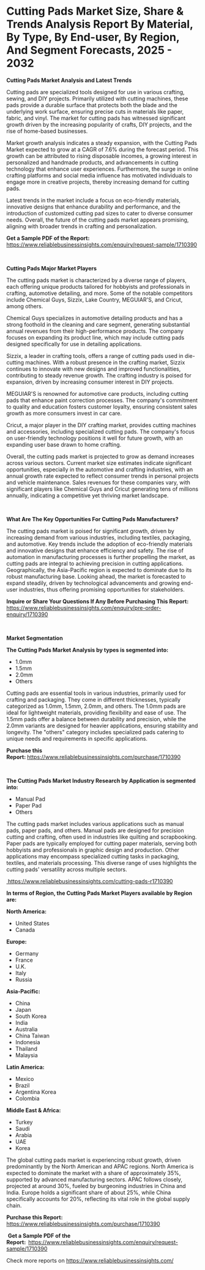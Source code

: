 <p><h1>Cutting Pads Market Size, Share & Trends Analysis Report By Material, By Type, By End-user, By Region, And Segment Forecasts, 2025 - 2032</h1></p><p><strong>Cutting Pads Market Analysis and Latest Trends</strong></p>
<p><p>Cutting pads are specialized tools designed for use in various crafting, sewing, and DIY projects. Primarily utilized with cutting machines, these pads provide a durable surface that protects both the blade and the underlying work surface, ensuring precise cuts in materials like paper, fabric, and vinyl. The market for cutting pads has witnessed significant growth driven by the increasing popularity of crafts, DIY projects, and the rise of home-based businesses.</p><p>Market growth analysis indicates a steady expansion, with the Cutting Pads Market expected to grow at a CAGR of 7.6% during the forecast period. This growth can be attributed to rising disposable incomes, a growing interest in personalized and handmade products, and advancements in cutting technology that enhance user experiences. Furthermore, the surge in online crafting platforms and social media influence has motivated individuals to engage more in creative projects, thereby increasing demand for cutting pads.</p><p>Latest trends in the market include a focus on eco-friendly materials, innovative designs that enhance durability and performance, and the introduction of customized cutting pad sizes to cater to diverse consumer needs. Overall, the future of the cutting pads market appears promising, aligning with broader trends in crafting and personalization.</p></p>
<p><strong>Get a Sample PDF of the Report:&nbsp;</strong> <a href="https://www.reliablebusinessinsights.com/enquiry/request-sample/1710390?utm_campaign=3325&utm_medium=2&utm_source=Github&utm_content=ia&utm_term=04042025&utm_id=cutting-pads">https://www.reliablebusinessinsights.com/enquiry/request-sample/1710390</a></p>
<p>&nbsp;</p>
<p><strong>Cutting Pads Major Market Players</strong></p>
<p><p>The cutting pads market is characterized by a diverse range of players, each offering unique products tailored for hobbyists and professionals in crafting, automotive detailing, and more. Some of the notable competitors include Chemical Guys, Sizzix, Lake Country, MEGUIAR'S, and Cricut, among others.</p><p>Chemical Guys specializes in automotive detailing products and has a strong foothold in the cleaning and care segment, generating substantial annual revenues from their high-performance products. The company focuses on expanding its product line, which may include cutting pads designed specifically for use in detailing applications.</p><p>Sizzix, a leader in crafting tools, offers a range of cutting pads used in die-cutting machines. With a robust presence in the crafting market, Sizzix continues to innovate with new designs and improved functionalities, contributing to steady revenue growth. The crafting industry is poised for expansion, driven by increasing consumer interest in DIY projects.</p><p>MEGUIAR'S is renowned for automotive care products, including cutting pads that enhance paint correction processes. The company's commitment to quality and education fosters customer loyalty, ensuring consistent sales growth as more consumers invest in car care.</p><p>Cricut, a major player in the DIY crafting market, provides cutting machines and accessories, including specialized cutting pads. The company's focus on user-friendly technology positions it well for future growth, with an expanding user base drawn to home crafting.</p><p>Overall, the cutting pads market is projected to grow as demand increases across various sectors. Current market size estimates indicate significant opportunities, especially in the automotive and crafting industries, with an annual growth rate expected to reflect consumer trends in personal projects and vehicle maintenance. Sales revenues for these companies vary, with significant players like Chemical Guys and Cricut generating tens of millions annually, indicating a competitive yet thriving market landscape.</p></p>
<p>&nbsp;</p>
<p><strong>What Are The Key Opportunities For Cutting Pads Manufacturers?</strong></p>
<p><p>The cutting pads market is poised for significant growth, driven by increasing demand from various industries, including textiles, packaging, and automotive. Key trends include the adoption of eco-friendly materials and innovative designs that enhance efficiency and safety. The rise of automation in manufacturing processes is further propelling the market, as cutting pads are integral to achieving precision in cutting applications. Geographically, the Asia-Pacific region is expected to dominate due to its robust manufacturing base. Looking ahead, the market is forecasted to expand steadily, driven by technological advancements and growing end-user industries, thus offering promising opportunities for stakeholders.</p></p>
<p><strong>Inquire or Share Your Questions If Any Before Purchasing This Report:</strong> <a href="https://www.reliablebusinessinsights.com/enquiry/pre-order-enquiry/1710390?utm_campaign=3325&utm_medium=2&utm_source=Github&utm_content=ia&utm_term=04042025&utm_id=cutting-pads">https://www.reliablebusinessinsights.com/enquiry/pre-order-enquiry/1710390</a></p>
<p>&nbsp;</p>
<p><strong>Market Segmentation</strong></p>
<p><strong>The Cutting Pads Market Analysis by types is segmented into:</strong></p>
<p><ul><li>1.0mm</li><li>1.5mm</li><li>2.0mm</li><li>Others</li></ul></p>
<p><p>Cutting pads are essential tools in various industries, primarily used for crafting and packaging. They come in different thicknesses, typically categorized as 1.0mm, 1.5mm, 2.0mm, and others. The 1.0mm pads are ideal for lightweight materials, providing flexibility and ease of use. The 1.5mm pads offer a balance between durability and precision, while the 2.0mm variants are designed for heavier applications, ensuring stability and longevity. The "others" category includes specialized pads catering to unique needs and requirements in specific applications.</p></p>
<p><strong>Purchase this Report:&nbsp;</strong><a href="https://www.reliablebusinessinsights.com/purchase/1710390?utm_campaign=3325&utm_medium=2&utm_source=Github&utm_content=ia&utm_term=04042025&utm_id=cutting-pads">https://www.reliablebusinessinsights.com/purchase/1710390</a></p>
<p>&nbsp;</p>
<p><strong>The Cutting Pads Market Industry Research by Application is segmented into:</strong></p>
<p><ul><li>Manual Pad</li><li>Paper Pad</li><li>Others</li></ul></p>
<p><p>The cutting pads market includes various applications such as manual pads, paper pads, and others. Manual pads are designed for precision cutting and crafting, often used in industries like quilting and scrapbooking. Paper pads are typically employed for cutting paper materials, serving both hobbyists and professionals in graphic design and production. Other applications may encompass specialized cutting tasks in packaging, textiles, and materials processing. This diverse range of uses highlights the cutting pads' versatility across multiple sectors.</p></p>
<p><a href="https://www.reliablebusinessinsights.com/cutting-pads-r1710390?utm_campaign=3325&utm_medium=2&utm_source=Github&utm_content=ia&utm_term=04042025&utm_id=cutting-pads">&nbsp;https://www.reliablebusinessinsights.com/cutting-pads-r1710390</a></p>
<p><strong>In terms of Region, the Cutting Pads Market Players available by Region are:</strong></p>
<p>
    <p> <strong> North America: </strong>
        <ul>
            <li>United States</li>
            <li>Canada</li>
        </ul>
        </p> 
    <p> <strong> Europe: </strong>
        <ul>
            <li>Germany</li>
            <li>France</li>
            <li>U.K.</li>
            <li>Italy</li>
            <li>Russia</li>
        </ul>
        </p> 
    <p> <strong> Asia-Pacific: </strong>
        <ul>
            <li>China</li>
            <li>Japan</li>
            <li>South Korea</li>
            <li>India</li>
            <li>Australia</li>
            <li>China Taiwan</li>
            <li>Indonesia</li>
            <li>Thailand</li>
            <li>Malaysia</li>
        </ul>
        </p> 
    <p> <strong> Latin America: </strong>
        <ul>
            <li>Mexico</li>
            <li>Brazil</li>
            <li>Argentina Korea</li>
            <li>Colombia</li>
        </ul>
        </p> 
    <p> <strong> Middle East & Africa: </strong>
        <ul>
            <li>Turkey</li>
            <li>Saudi</li>
            <li>Arabia</li>
            <li>UAE</li>
            <li>Korea</li>
        </ul>
    </p>
    </p>
<p><p>The global cutting pads market is experiencing robust growth, driven predominantly by the North American and APAC regions. North America is expected to dominate the market with a share of approximately 35%, supported by advanced manufacturing sectors. APAC follows closely, projected at around 30%, fueled by burgeoning industries in China and India. Europe holds a significant share of about 25%, while China specifically accounts for 20%, reflecting its vital role in the global supply chain.</p></p>
<p><strong>Purchase this Report: </strong><a href="https://www.reliablebusinessinsights.com/purchase/1710390?utm_campaign=3325&utm_medium=2&utm_source=Github&utm_content=ia&utm_term=04042025&utm_id=cutting-pads">https://www.reliablebusinessinsights.com/purchase/1710390</a></p>
<p>&nbsp;<strong>Get a Sample PDF of the Report:&nbsp;&nbsp;</strong><a href="https://www.reliablebusinessinsights.com/enquiry/request-sample/1710390?utm_campaign=3325&utm_medium=2&utm_source=Github&utm_content=ia&utm_term=04042025&utm_id=cutting-pads">https://www.reliablebusinessinsights.com/enquiry/request-sample/1710390</a></p>
<p><strong></strong></p>
<p>Check more reports on <a href="https://www.reliablebusinessinsights.com/?utm_campaign=3325&utm_medium=2&utm_source=Github&utm_content=ia&utm_term=04042025&utm_id=cutting-pads">https://www.reliablebusinessinsights.com/</a></p>